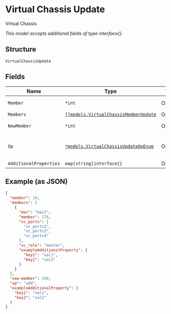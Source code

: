 
# Virtual Chassis Update

Virtual Chassis

*This model accepts additional fields of type interface{}.*

## Structure

`VirtualChassisUpdate`

## Fields

| Name | Type | Tags | Description |
|  --- | --- | --- | --- |
| `Member` | `*int` | Optional | Only if `op`==`renumber` |
| `Members` | [`[]models.VirtualChassisMemberUpdate`](../../doc/models/virtual-chassis-member-update.md) | Optional | - |
| `NewMember` | `*int` | Optional | Only if `op`==`renumber` |
| `Op` | [`*models.VirtualChassisUpdateOpEnum`](../../doc/models/virtual-chassis-update-op-enum.md) | Optional | enum: `add`, `preprovision`, `remove`, `renumber` |
| `AdditionalProperties` | `map[string]interface{}` | Optional | - |

## Example (as JSON)

```json
{
  "member": 10,
  "members": [
    {
      "mac": "mac2",
      "member": 176,
      "vc_ports": [
        "vc_ports2",
        "vc_ports3",
        "vc_ports4"
      ],
      "vc_role": "master",
      "exampleAdditionalProperty": {
        "key1": "val1",
        "key2": "val2"
      }
    }
  ],
  "new-member": 200,
  "op": "add",
  "exampleAdditionalProperty": {
    "key1": "val1",
    "key2": "val2"
  }
}
```

